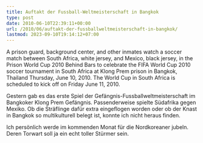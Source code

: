 ```yaml
---
title: Auftakt der Fussball-Weltmeisterschaft in Bangkok
type: post
date: 2010-06-10T22:39:11+00:00
url: /2010/06/auftakt-der-fussballweltmeisterschaft-in-bangkok/
lastmod: 2023-09-10T19:14:12+07:00
---
```

<div class="media image">
  <txp:thumbnail id="278" /></p>

  <p>
    A prison guard, background center, and other inmates watch a soccer match between South Africa, white jersey, and Mexico, black jersey, in the Prison World Cup 2010 Behind Bars to celebrate the <span class="caps">FIFA</span> World Cup 2010 soccer tournament in South Africa at Klong Prem prison in Bangkok, Thailand Thursday, June 10, 2010. The World Cup in South Africa is scheduled to kick off on Friday June 11, 2010.
  </p>
</div>

Gestern gab es das erste Spiel der Gefängnis-Fussballweltmeisterschaft im Bangkoker Klong Prem Gefängnis. Passenderweise spielte Südafrika gegen Mexiko. Ob die Sträflinge dafür extra eingeflogen worden oder ob der Knast in Bangkok so multikulturell belegt ist, konnte ich nicht heraus finden.

Ich persönlich werde im kommenden Monat für die Nordkoreaner jubeln. Deren Torwart soll ja ein echt toller Stürmer sein.
